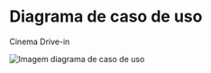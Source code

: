 # Diagrama de caso de uso

Cinema Drive-in

![Imagem diagrama de caso de uso](https://stackblitz.com/files/vite-763ztd/github/anafigueiro/documentacao-cinemadrivein/main/docs/.vitepress/imagens/diagrama.png)
